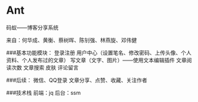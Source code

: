 # Ant
码蚁——博客分享系统

来自：何华成、黄衡、蔡树晖、陈钊强、林燕旋、邓伟健

###基本功能模块：
登录注册
用户中心（设置笔名、修改密码、上传头像、个人资料、个人发布过的文章）
写文章（文字、图片）——使用文本编辑插件
文章阅读次数
文章搜索
皮肤
评论留言

###后续：
微信、QQ登录
文章分享、点赞、收藏、关注作者


###技术栈
前端：jq
后台：ssm
